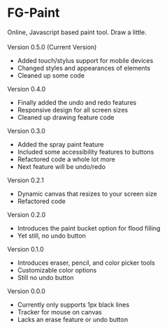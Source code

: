 # FG-Paint
Online, Javascript based paint tool. Draw a little.<br>
<br>
Version 0.5.0 (Current Version)
<br>
- Added touch/stylus support for mobile devices
- Changed styles and appearances of elements
- Cleaned up some code

Version 0.4.0
<br>
- Finally added the undo and redo features
- Responsive design for all screen sizes
- Cleaned up drawing feature code

Version 0.3.0
<br>
- Added the spray paint feature
- Included some accessibility features to buttons
- Refactored code a whole lot more
- Next feature will be undo/redo

Version 0.2.1
<br>
- Dynamic canvas that resizes to your screen size
- Refactored code

Version 0.2.0
<br>
- Introduces the paint bucket option for flood filling
- Yet still, no undo button

Version 0.1.0
<br>
- Introduces eraser, pencil, and color picker tools
- Customizable color options
- Still no undo button

Version 0.0.0
<br>
- Currently only supports 1px black lines
- Tracker for mouse on canvas
- Lacks an erase feature or undo button
